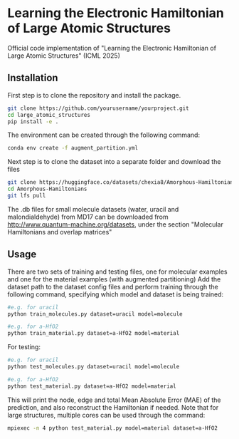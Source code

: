 # Learning the Electronic Hamiltonian of Large Atomic Structures

Official code implementation of "Learning the Electronic Hamiltonian of Large Atomic Structures" (ICML 2025)

## Installation

First step is to clone the repository and install the package. 
```bash
git clone https://github.com/yourusername/yourproject.git
cd large_atomic_structures
pip install -e .

```
The environment can be created through the following command:
```bash
conda env create -f augment_partition.yml
```
Next step is to clone the dataset into a separate folder and download the files
```bash
git clone https://huggingface.co/datasets/chexia8/Amorphous-Hamiltonians
cd Amorphous-Hamiltonians
git lfs pull
```
The .db files for small molecule datasets (water, uracil and malondialdehyde) from MD17 can be downloaded from  http://www.quantum-machine.org/datasets, under the section "Molecular Hamiltonians and overlap matrices"

## Usage

There are two sets of training and testing files, one for molecular examples and one for the material examples (with augmented partitioning) 
Add the dataset path to the dataset config files and perform training through the following command, specifying which model and dataset is being trained:

```bash
#e.g. for uracil 
python train_molecules.py dataset=uracil model=molecule

#e.g. for a-HfO2
python train_material.py dataset=a-HfO2 model=material

```

For testing: 

```bash
#e.g. for uracil 
python test_molecules.py dataset=uracil model=molecule

#e.g. for a-HfO2
python test_material.py dataset=a-HfO2 model=material

```

This will print the node, edge and total Mean Absolute Error (MAE) of the prediction, and also reconstruct the Hamiltonian if needed. Note that for large structures, multiple cores can be used through the command:

```bash
mpiexec -n 4 python test_material.py model=material dataset=a-HfO2
```


